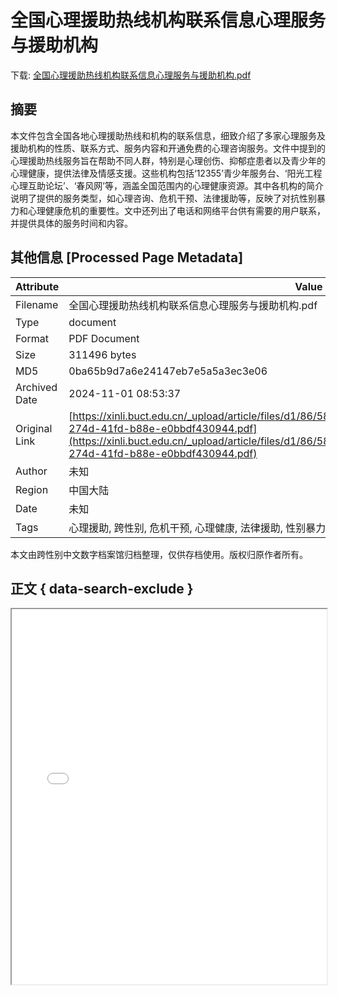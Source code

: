 # 全国心理援助热线机构联系信息心理服务与援助机构

<!-- tcd_download_link -->
下载: <a href="全国心理援助热线机构联系信息心理服务与援助机构.pdf" download>全国心理援助热线机构联系信息心理服务与援助机构.pdf</a>
<!-- tcd_download_link_end -->

## 摘要

<!-- tcd_abstract -->
本文件包含全国各地心理援助热线和机构的联系信息，细致介绍了多家心理服务及援助机构的性质、联系方式、服务内容和开通免费的心理咨询服务。文件中提到的心理援助热线服务旨在帮助不同人群，特别是心理创伤、抑郁症患者以及青少年的心理健康，提供法律及情感支援。这些机构包括‘12355’青少年服务台、‘阳光工程心理互助论坛’、‘春风网’等，涵盖全国范围内的心理健康资源。其中各机构的简介说明了提供的服务类型，如心理咨询、危机干预、法律援助等，反映了对抗性别暴力和心理健康危机的重要性。文中还列出了电话和网络平台供有需要的用户联系，并提供具体的服务时间和内容。

<!-- tcd_abstract_end -->

## 其他信息 [Processed Page Metadata]

| Attribute       | Value                                  |
|-----------------|----------------------------------------|
| Filename        | 全国心理援助热线机构联系信息心理服务与援助机构.pdf                             |
| Type            | document                                 |
| Format          | PDF Document                               |
| Size            | 311496 bytes                           |
| MD5             | 0ba65b9d7a6e24147eb7e5a5a3ec3e06                                  |
| Archived Date   | 2024-11-01 08:53:37                             |
| Original Link   | [https://xinli.buct.edu.cn/_upload/article/files/d1/86/58119f32496fb1e0e7b64d368a1e/b6b8a434-274d-41fd-b88e-e0bbdf430944.pdf](https://xinli.buct.edu.cn/_upload/article/files/d1/86/58119f32496fb1e0e7b64d368a1e/b6b8a434-274d-41fd-b88e-e0bbdf430944.pdf)                         |
| Author          | 未知                               |
| Region          | 中国大陆                               |
| Date            | 未知                                 |
| Tags            | 心理援助, 跨性别, 危机干预, 心理健康, 法律援助, 性别暴力, 社会服务, 青少年心理咨询                                 |

本文由跨性别中文数字档案馆归档整理，仅供存档使用。版权归原作者所有。


## 正文 { data-search-exclude }

<!-- tcd_main_text -->
<iframe src="../全国心理援助热线机构联系信息心理服务与援助机构.pdf" width="100%" height="600px">
    <p>无法显示PDF，请下载查看。</p>
</iframe>
<!-- tcd_main_text_end -->

